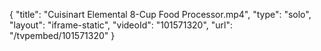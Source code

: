 {
    "title": "Cuisinart Elemental 8-Cup Food Processor.mp4",
    "type": "solo",
    "layout": "iframe-static",
    "videoId": "101571320",
    "url": "\/tvpembed\/101571320"
}